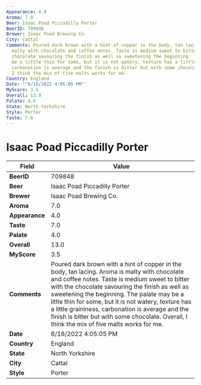 ```yaml
---
Appearance: 4.0
Aroma: 7.0
Beer: Isaac Poad Piccadilly Porter
BeerID: 709848
Brewer: Isaac Poad Brewing Co.
City: Cattal
Comments: Poured dark brown with a hint of copper in the body, tan lacing. Aroma is
  malty with chocolate and coffee notes. Taste is medium sweet to bitter with the
  chocolate savouring the finish as well as sweetening the beginning. The palate may
  be a little thin for some, but it is not watery, texture has a little graininess,
  carbonation is average and the finish is bitter but with some chocolate. Overall,
  I think the mix of five malts works for me.
Country: England
Date: '"6/16/2022 4:05:05 PM"'
MyScore: 3.5
Overall: 13.0
Palate: 4.0
State: North Yorkshire
Style: Porter
Taste: 7.0
---
```


# Isaac Poad Piccadilly Porter

| Field         | Value |
|---------------|-------|
| **BeerID** | 709848 |
| **Beer** | Isaac Poad Piccadilly Porter |
| **Brewer** | Isaac Poad Brewing Co. |
| **Aroma** | 7.0 |
| **Appearance** | 4.0 |
| **Taste** | 7.0 |
| **Palate** | 4.0 |
| **Overall** | 13.0 |
| **MyScore** | 3.5 |
| **Comments** | Poured dark brown with a hint of copper in the body, tan lacing. Aroma is malty with chocolate and coffee notes. Taste is medium sweet to bitter with the chocolate savouring the finish as well as sweetening the beginning. The palate may be a little thin for some, but it is not watery, texture has a little graininess, carbonation is average and the finish is bitter but with some chocolate. Overall, I think the mix of five malts works for me. |
| **Date** | 6/16/2022 4:05:05 PM |
| **Country** | England |
| **State** | North Yorkshire |
| **City** | Cattal |
| **Style** | Porter |
